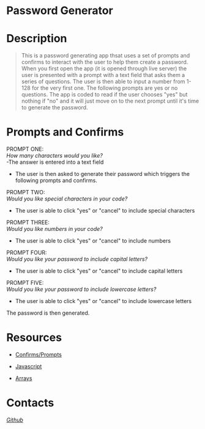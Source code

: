 # Password Generator

# Description

>This is a password generating app thsat uses a set of prompts and confirms to interact with the user to help them create a password. When you first open the app (it is opened through live server) the user is presented with a prompt with a text field that asks them a series of questions. The user is then able to input a number from 1-128 for the very first one. The following prompts are yes or no questions. The app is coded to read if the user chooses "yes" but nothing if "no" and it will just move on to the next prompt until it's time to generate the password.


# Prompts and Confirms

PROMPT ONE: <br>
*How many characters would you like?* <br>
-The answer is entered into a text field

- The user is then asked to generate their password which triggers the following prompts and confirms.

PROMPT TWO: <br>
*Would you like special characters in your code?* <br>
- The user is able to click "yes" or "cancel" to include special characters

PROMPT THREE: <br>
*Would you like numbers in your code?* <br>
- The user is able to click "yes" or "cancel" to include numbers

PROMPT FOUR: <br>
*Would you like your password to include capital letters?* <br>
- The user is able to click "yes" or "cancel" to include capital letters

PROMPT FIVE: <br>
*Would you like your password to include lowercase letters?* <br>
- The user is able to click "yes" or "cancel" to include lowercase letters


The password is then generated.


# Resources


- [Confirms/Prompts](https://www.webnots.com/create-alert-prompt-confirm-dialog-boxes-using-javascript/)

- [Javascript](https://developer.mozilla.org/en-US/docs/Web/JavaScript)

- [Arrays](https://developer.mozilla.org/en-US/docs/Web/JavaScript/Reference/Global_Objects/Array)


# Contacts

*[Github](https://developer.mozilla.org/en-US/docs/Web/JavaScript)*


